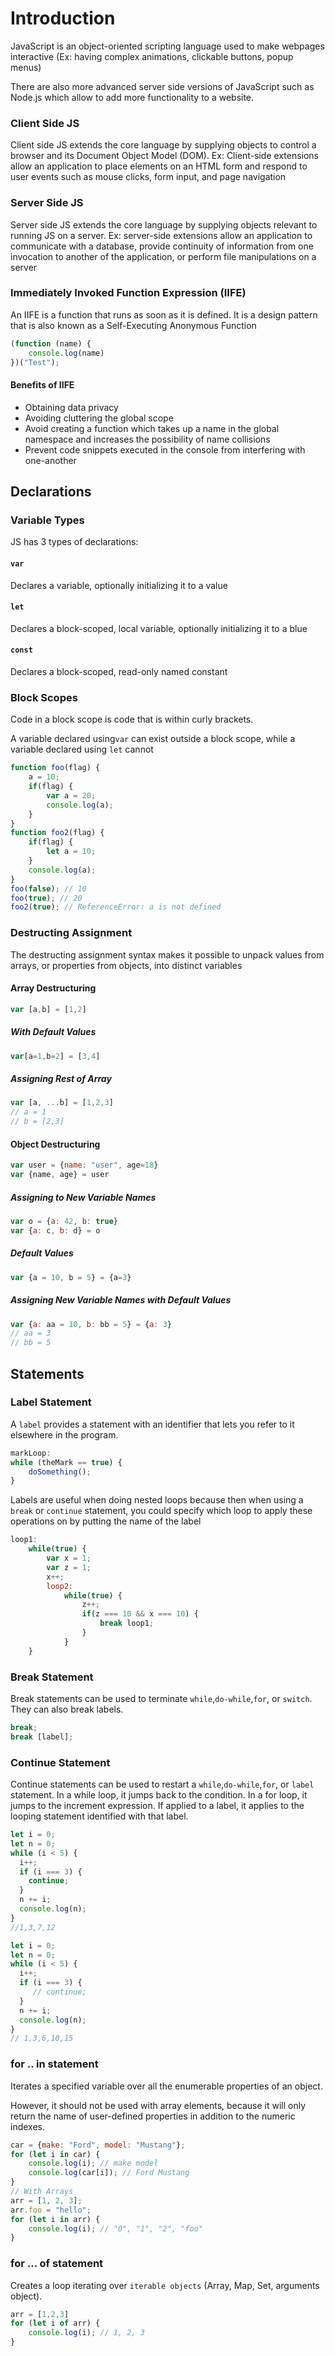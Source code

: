 # Introduction

JavaScript is an object-oriented scripting language used to make webpages interactive (Ex: having complex animations, clickable buttons, popup menus)

There are also more advanced server side versions of JavaScript such as Node.js which allow to add more functionality to a website.

### Client Side  JS

Client side JS extends the core language by supplying objects to control a browser and its Document Object Model (DOM). Ex: Client-side extensions allow an application to place elements on an HTML form and respond to user events such as mouse clicks, form input, and page navigation

### Server Side JS

Server side JS extends the core language by supplying objects relevant to running JS on a server. Ex: server-side extensions allow an application to communicate with a database, provide continuity of information from one invocation to another of the application, or perform file manipulations on a server

### Immediately Invoked Function Expression (IIFE)

An IIFE is a function that runs as soon as it is defined. It is a design pattern that is also known as a Self-Executing Anonymous Function

```javascript
(function (name) {
    console.log(name)
})("Test");
```

#### Benefits of IIFE

* Obtaining data privacy 
* Avoiding cluttering the global scope
* Avoid creating a function which takes up a name in the global namespace and increases the possibility of name collisions
* Prevent code snippets executed in the console from interfering with one-another

## Declarations

### Variable Types

JS has 3 types of declarations:

#### `var`

Declares a variable, optionally initializing it to a value

#### `let` 

Declares a block-scoped, local variable, optionally initializing it to a blue

#### `const`

Declares a block-scoped, read-only named constant

### Block Scopes

Code in a block scope is code that is within curly brackets. 

A variable declared using`var` can exist outside a block scope, while a variable declared using `let` cannot

```javascript
function foo(flag) {
    a = 10;
    if(flag) {
        var a = 20;
        console.log(a);
    }
}
function foo2(flag) {
    if(flag) {
        let a = 10;
    }
    console.log(a);
}
foo(false); // 10
foo(true); // 20
foo2(true); // ReferenceError: a is not defined
```

### Destructing Assignment

The destructing assignment syntax makes it possible to unpack values from arrays, or properties from objects, into distinct variables

#### Array Destructuring

```javascript
var [a,b] = [1,2]
```

##### With Default Values

```javascript
var[a=1,b=2] = [3,4]
```

##### Assigning Rest of Array

```javascript
var [a, ...b] = [1,2,3]
// a = 1
// b = [2,3]
```

#### Object Destructuring

```javascript
var user = {name: "user", age=18}
var {name, age} = user
```

##### Assigning to New Variable Names

```javascript
var o = {a: 42, b: true}
var {a: c, b: d} = o
```

##### Default Values

```javascript
var {a = 10, b = 5} = {a=3}
```

##### Assigning New Variable Names with Default Values

```javascript
var {a: aa = 10, b: bb = 5} = {a: 3}
// aa = 3
// bb = 5
```

## Statements

### Label Statement

A `label` provides a statement with an identifier that lets you refer to it elsewhere in the program. 

```javascript
markLoop:
while (theMark == true) {
    doSomething();
}
```

Labels are useful when doing nested loops because then when using a `break` or `continue` statement, you could specify which loop to apply these operations on by putting the name of the label

```javascript
loop1:
	while(true) {
        var x = 1;
        var z = 1;
        x++;
        loop2:
            while(true) {
                z++;
                if(z === 10 && x === 10) {
                    break loop1;
                }
            }
    }
```

### Break Statement

Break statements can be used to terminate `while`,`do-while`,`for`, or `switch`. They can also break labels.

```javascript
break;
break [label];
```

### Continue Statement

Continue statements can be used to restart a `while`,`do-while`,`for`, or `label` statement. In a while loop, it jumps back to the condition. In a for loop, it jumps to the increment expression. If applied to a label, it applies to the looping statement identified with that label.

```javascript
let i = 0;
let n = 0;
while (i < 5) {
  i++;
  if (i === 3) {
    continue;
  }
  n += i;
  console.log(n);
}
//1,3,7,12

let i = 0;
let n = 0;
while (i < 5) {
  i++;
  if (i === 3) {
     // continue;
  }
  n += i;
  console.log(n);
}
// 1,3,6,10,15
```

### for .. in statement

Iterates a specified variable over all the enumerable properties of an object. 

However, it should not be used with array elements, because it will only return the name of user-defined properties in addition to the numeric indexes.

```javascript
car = {make: "Ford", model: "Mustang"};
for (let i in car) {
    console.log(i); // make model
    console.log(car[i]); // Ford Mustang
}
// With Arrays
arr = [1, 2, 3];
arr.foo = "hello";
for (let i in arr) {
    console.log(i); // "0", "1", "2", "foo"
}
```

### for ... of statement

Creates a loop iterating over `iterable objects` (Array, Map, Set, arguments object).

```javascript
arr = [1,2,3]
for (let i of arr) {
    console.log(i); // 1, 2, 3
}
```







